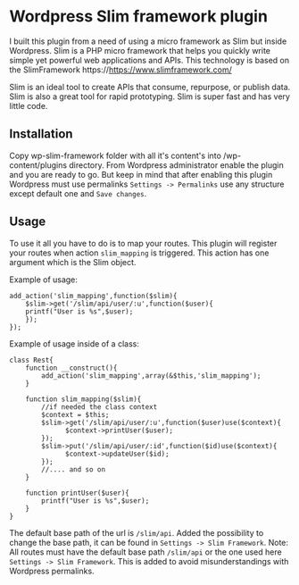 Wordpress Slim framework plugin
===============================

I built this plugin from a need of using a micro framework as Slim but inside Wordpress.
Slim is a PHP micro framework that helps you quickly write simple yet powerful web applications and APIs.
This technology is based on the SlimFramework https://https://www.slimframework.com/

Slim is an ideal tool to create APIs that consume, repurpose, or publish data. Slim is also a great tool for rapid prototyping. Slim is super fast and has very little code.

Installation
------------

Copy wp-slim-framework folder with all it's content's into /wp-content/plugins directory.
From Wordpress administrator enable the plugin and you are ready to go. But keep in mind that after enabling this plugin
Wordpress must use permalinks `Settings -> Permalinks` use any structure except default one and `Save changes`.

Usage
-----
To use it all you have to do is to map your routes.
This plugin will register your routes when action `slim_mapping` is triggered.
This action has one argument which is the Slim object.

Example of usage:
    
    add_action('slim_mapping',function($slim){
        $slim->get('/slim/api/user/:u',function($user){
        printf("User is %s",$user);            
        });
    });

Example of usage inside of a class:

    class Rest{
        function __construct(){
            add_action('slim_mapping',array(&$this,'slim_mapping');            
        }

        function slim_mapping($slim){
            //if needed the class context
            $context = $this;
            $slim->get('/slim/api/user/:u',function($user)use($context){
                  $context->printUser($user);            
            });
            $slim->put('/slim/api/user/:id',function($id)use($context){
                  $context->updateUser($id);
            });
            //.... and so on
        }

        function printUser($user){
            printf("User is %s",$user);
        }
    }
The default base path of the url is `/slim/api`. Added the possibility to change the base path, it can be found
in `Settings -> Slim Framework`.
Note: All routes must have the default base path `/slim/api` or the one used here `Settings -> Slim Framework`.
This is added to avoid misunderstandings with Wordpress permalinks.

